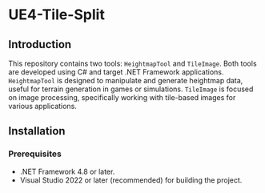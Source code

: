 # UE4-Tile-Split

## Introduction
This repository contains two tools: `HeightmapTool` and `TileImage`. Both tools are developed using C# and target .NET Framework applications. `HeightmapTool` is designed to manipulate and generate heightmap data, useful for terrain generation in games or simulations. `TileImage` is focused on image processing, specifically working with tile-based images for various applications.

## Installation
### Prerequisites
- .NET Framework 4.8 or later.
- Visual Studio 2022 or later (recommended) for building the project.
